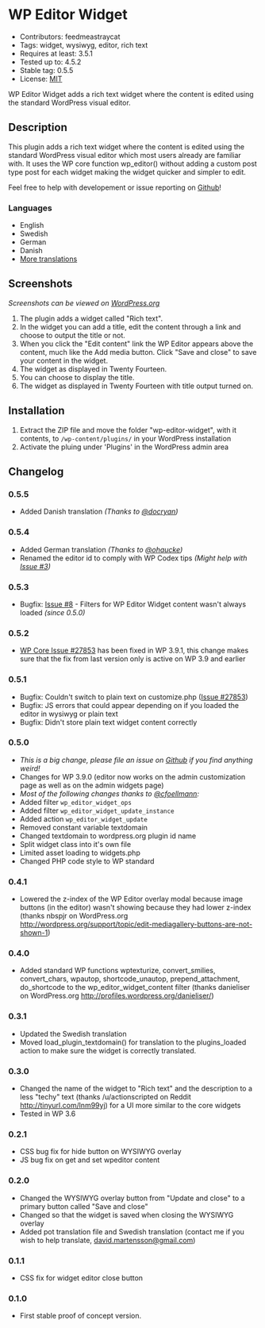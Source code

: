 WP Editor Widget
================
* Contributors: feedmeastraycat
* Tags: widget, wysiwyg, editor, rich text
* Requires at least: 3.5.1
* Tested up to: 4.5.2
* Stable tag: 0.5.5
* License: [MIT](https://github.com/feedmeastraycat/wp-editor-widget/blob/master/license.txt)

WP Editor Widget adds a rich text widget where the content is edited using the standard WordPress visual editor.

Description
-----------

This plugin adds a rich text widget where the content is edited using the standard WordPress visual editor which most users already are familiar with. 
It uses the WP core function wp_editor() without adding a custom post type post for each widget making the widget quicker and simpler to edit.

Feel free to help with developement or issue reporting on [Github](https://github.com/feedmeastraycat/wp-editor-widget)!

### Languages
* English
* Swedish
* German
* Danish
* [More translations](https://translate.wordpress.org/projects/wp-plugins/wp-editor-widget)

Screenshots
-----------

*Screenshots can be viewed on [WordPress.org](https://wordpress.org/plugins/wp-editor-widget/screenshots/)*

1. The plugin adds a widget called "Rich text".
2. In the widget you can add a title, edit the content through a link and choose to output the title or not.
3. When you click the "Edit content" link the WP Editor appears above the content, much like the Add media button. Click "Save and close" to save your content in the widget.
4. The widget as displayed in Twenty Fourteen.
5. You can choose to display the title.
6. The widget as displayed in Twenty Fourteen with title output turned on.

Installation
------------

1. Extract the ZIP file and move the folder "wp-editor-widget", with it contents, 
   to `/wp-content/plugins/` in your WordPress installation
2. Activate the pluing under 'Plugins' in the WordPress admin area

Changelog
---------

### 0.5.5
* Added Danish translation *(Thanks to [@docryan](https://github.com/docryan))*

### 0.5.4
* Added German translation *(Thanks to [@ohaucke](https://github.com/ohaucke))*
* Renamed the editor id to comply with WP Codex tips *(Might help with [Issue #3](https://github.com/feedmeastraycat/wp-editor-widget/issues/3))*

### 0.5.3
* Bugfix: [Issue #8](https://github.com/feedmeastraycat/wp-editor-widget/issues/8) - Filters for WP Editor Widget content wasn't always loaded *(since 0.5.0)*

### 0.5.2
* [WP Core Issue #27853](https://core.trac.wordpress.org/ticket/27853) has been fixed in WP 3.9.1, this change makes sure that the fix from last version only is active on WP 3.9 and earlier

### 0.5.1
* Bugfix: Couldn't switch to plain text on customize.php ([Issue #27853](https://core.trac.wordpress.org/ticket/27853))
* Bugfix: JS errors that could appear depending on if you loaded the editor in wysiwyg or plain text
* Bugfix: Didn't store plain text widget content correctly

### 0.5.0
* *This is a big change, please file an issue on [Github](https://github.com/feedmeastraycat/wp-editor-widget) if you find anything weird!*
* Changes for WP 3.9.0 (editor now works on the admin customization page as well as on the admin widgets page)
* *Most of the following changes thanks to [@cfoellmann](https://github.com/cfoellmann):*
* Added filter `wp_editor_widget_ops`
* Added filter `wp_editor_widget_update_instance`
* Added action `wp_editor_widget_update`
* Removed constant variable textdomain
* Changed textdomain to wordpress.org plugin id name
* Split widget class into it's own file
* Limited asset loading to widgets.php
* Changed PHP code style to WP standard

### 0.4.1
* Lowered the z-index of the WP Editor overlay modal because image buttons (in the editor) wasn't showing because they had lower z-index (thanks nbspjr on WordPress.org http://wordpress.org/support/topic/edit-mediagallery-buttons-are-not-shown-1)

### 0.4.0
* Added standard WP functions wptexturize, convert_smilies, convert_chars, wpautop, shortcode_unautop, prepend_attachment, do_shortcode to the wp_editor_widget_content filter (thanks danieliser on WordPress.org http://profiles.wordpress.org/danieliser/)

### 0.3.1
* Updated the Swedish translation
* Moved load_plugin_textdomain() for translation to the plugins_loaded action to make sure the widget is correctly translated.

### 0.3.0
* Changed the name of the widget to "Rich text" and the description to a less "techy" text (thanks /u/actionscripted on Reddit http://tinyurl.com/lnm99yj) for a UI more similar to the core widgets
* Tested in WP 3.6

### 0.2.1
* CSS bug fix for hide button on WYSIWYG overlay
* JS bug fix on get and set wpeditor content

### 0.2.0
* Changed the WYSIWYG overlay button from "Update and close" to a primary button called "Save and close"
* Changed so that the widget is saved when closing the WYSIWYG overlay
* Added pot translation file and Swedish translation (contact me if you wish to help translate, david.martensson@gmail.com)

### 0.1.1
* CSS fix for widget editor close button

### 0.1.0
* First stable proof of concept version.
